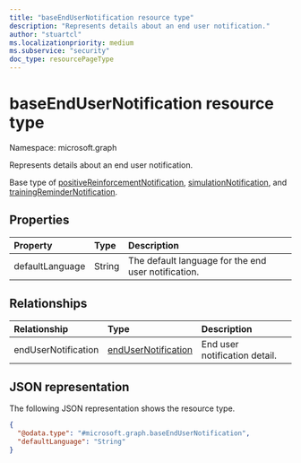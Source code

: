 ```yaml
---
title: "baseEndUserNotification resource type"
description: "Represents details about an end user notification."
author: "stuartcl"
ms.localizationpriority: medium
ms.subservice: "security"
doc_type: resourcePageType
---
```


# baseEndUserNotification resource type

Namespace: microsoft.graph

Represents details about an end user notification.

Base type of [positiveReinforcementNotification](../resources/positivereinforcementnotification.md), [simulationNotification](../resources/simulationnotification.md), and [trainingReminderNotification](../resources/trainingremindernotification.md).

## Properties

|Property|Type|Description|
|:---|:---|:---|
|defaultLanguage|String|The default language for the end user notification.|

## Relationships

|Relationship|Type|Description|
|:---|:---|:---|
|endUserNotification|[endUserNotification](../resources/endusernotification.md)|End user notification detail.|

## JSON representation

The following JSON representation shows the resource type.

<!-- {
  "blockType": "resource",
  "@odata.type": "microsoft.graph.baseEndUserNotification"
}
-->
``` json
{
  "@odata.type": "#microsoft.graph.baseEndUserNotification",
  "defaultLanguage": "String"
}
```
